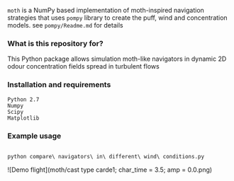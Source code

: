 `moth` is a NumPy based implementation of moth-inspired navigation strategies that uses 
`pompy` library to create the puff, wind and concentration models. see `pompy/Readme.md` 
for details

### What is this repository for?

This Python package allows simulation moth-like navigators in dynamic 2D odour 
concentration fields spread in turbulent flows 

### Installation and requirements

    Python 2.7
    Numpy
    Scipy
    Matplotlib


### Example usage

``` 

python compare\ navigators\ in\ different\ wind\ conditions.py

```

![Demo flight](moth/cast type carde1; char_time = 3.5; amp = 0.0.png)
